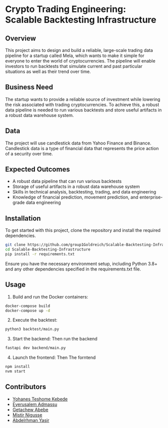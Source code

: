 **Crypto Trading Engineering: Scalable Backtesting Infrastructure**
===========================================================

**Overview**
--------

This project aims to design and build a reliable, large-scale trading data pipeline for a startup called Mela, which wants to make it simple for everyone to enter the world of cryptocurrencies. The pipeline will enable investors to run backtests that simulate current and past particular situations as well as their trend over time.

**Business Need**
-------------

The startup wants to provide a reliable source of investment while lowering the risk associated with trading cryptocurrencies. To achieve this, a robust data pipeline is needed to run various backtests and store useful artifacts in a robust data warehouse system.

**Data**
-----

The project will use candlestick data from Yahoo Finance and Binance. Candlestick data is a type of financial data that represents the price action of a security over time.

**Expected Outcomes**
------------------

* A robust data pipeline that can run various backtests
* Storage of useful artifacts in a robust data warehouse system
* Skills in technical analysis, backtesting, trading, and data engineering
* Knowledge of financial prediction, movement prediction, and enterprise-grade data engineering

## Installation
To get started with this project, clone the repository and install the required dependencies.

```bash
git clone https://github.com/group1Goldreich/Scalable-Backtesting-Infrastructure.git
cd Scalable-Backtesting-Infrastructure
pip install -r requirements.txt
```
Ensure you have the necessary environment setup, including Python 3.8+ and any other dependencies specified in the requirements.txt file.

## Usage

1. Build and run the Docker containers:
```bash
docker-compose build
docker-compose up -d
```

2. Execute the backtest:
```bash
python3 backtest/main.py
```

3. Start the backend:
Then run the backend
```bash
fastapi dev backend/main.py
```

4. Launch the frontend:
Then The forntend
```bash
npm install
nvm start
```

**Contributors**
------

- [Yohanes Teshome Kebede](https://github.com/Yohanes213)
- [Eyerusalem Admassu](https://github.com/jadmassu)
- [Getachew Abebe](https://github.com/GetachewAbebe)
- [Mistir Nigusse](https://github.com/mistir-nigusse)
- [Abdelrhman Yasir](https://github.com/AB-y1)
